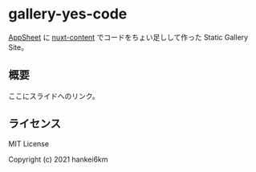 # gallery-yes-code

[AppSheet](https://www.appsheet.com/) に [nuxt-content](https://content.nuxtjs.org/ja) でコードをちょい足しして作った Static Gallery Site。

## 概要

ここにスライドへのリンク。

## ライセンス

MIT License

Copyright (c) 2021 hankei6km

